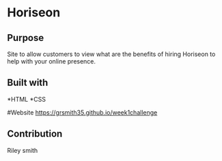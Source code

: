 # Horiseon

## Purpose
Site to allow customers to view what are the benefits of hiring Horiseon to help with your online presence.

## Built with 
*HTML
*CSS

#Website
https://grsmith35.github.io/week1challenge

## Contribution
Riley smith
